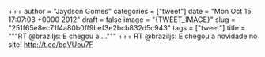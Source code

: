 
+++
author = "Jaydson Gomes"
categories = ["tweet"]
date = "Mon Oct 15 17:07:03 +0000 2012"
draft = false
image = "{TWEET_IMAGE}"
slug = "251f65e8ec71f4a80b0ff9bef3e2bcb832d5c943"
tags = ["tweet"]
title = """RT @braziljs: E chegou a ..."""
+++
RT @braziljs: E chegou a novidade no site! http://t.co/bqVUou7F
